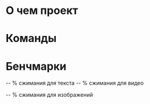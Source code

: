 # О чем проект


# Команды


# Бенчмарки
-- % сжимания для текста
-- % сжимания для видео

-- % сжимания для изображений
